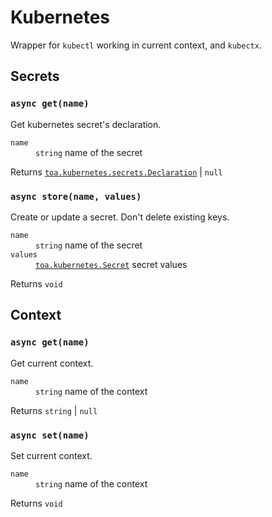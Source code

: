 # Kubernetes

Wrapper for `kubectl` working in current context, and `kubectx`.

## Secrets

### `async get(name)`

Get kubernetes secret's declaration.

<dl>
<dt><code>name</code></dt>
<dd><code>string</code> name of the secret</dd>
</dl>

Returns [`toa.kubernetes.secrets.Declaration`](types/secrets.d.ts) | `null`

### `async store(name, values)`

Create or update a secret. Don't delete existing keys.

<dl>
<dt><code>name</code></dt>
<dd><code>string</code> name of the secret</dd>
<dt><code>values</code></dt>
<dd><a href="types/secrets.d.ts"><code>toa.kubernetes.Secret</code></a> secret values</dd>
</dl>

Returns `void`

## Context

### `async get(name)`

Get current context.

<dl>
<dt><code>name</code></dt>
<dd><code>string</code> name of the context</dd>
</dl>

Returns `string` | `null`

### `async set(name)`

Set current context.

<dl>
<dt><code>name</code></dt>
<dd><code>string</code> name of the context</dd>
</dl>

Returns `void`
